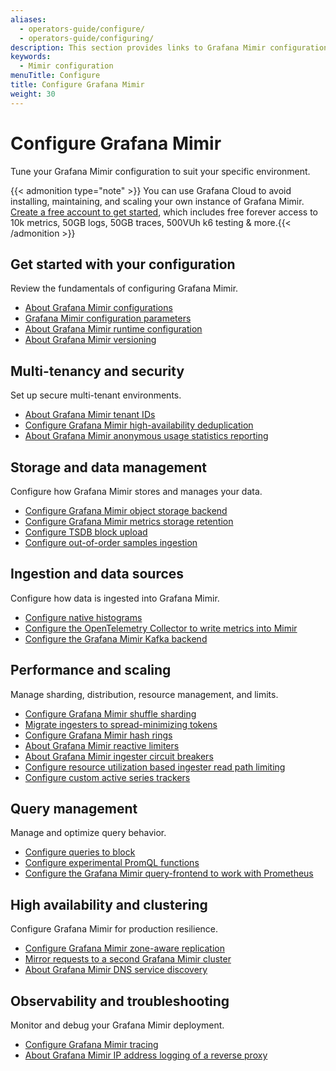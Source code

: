 ```yaml
---
aliases:
  - operators-guide/configure/
  - operators-guide/configuring/
description: This section provides links to Grafana Mimir configuration topics.
keywords:
  - Mimir configuration
menuTitle: Configure
title: Configure Grafana Mimir
weight: 30
---
```


# Configure Grafana Mimir

Tune your Grafana Mimir configuration to suit your specific environment.

{{< admonition type="note" >}}
You can use Grafana Cloud to avoid installing, maintaining, and scaling your own instance of Grafana Mimir. [Create a free account to get started](https://grafana.com/auth/sign-up/create-user?pg=docs-mimir-latest-configure), which includes free forever access to 10k metrics, 50GB logs, 50GB traces, 500VUh k6 testing & more.{{< /admonition >}}

## Get started with your configuration

Review the fundamentals of configuring Grafana Mimir.

- [About Grafana Mimir configurations](https://grafana.com/docs/mimir/<MIMIR_VERSION>/configure/about-configurations/)
- [Grafana Mimir configuration parameters](https://grafana.com/docs/mimir/<MIMIR_VERSION>/configure/configuration-parameters/)
- [About Grafana Mimir runtime configuration](https://grafana.com/docs/mimir/<MIMIR_VERSION>/configure/about-runtime-configuration/)
- [About Grafana Mimir versioning](https://grafana.com/docs/mimir/<MIMIR_VERSION>/configure/about-versioning/)

## Multi-tenancy and security

Set up secure multi-tenant environments.

- [About Grafana Mimir tenant IDs](https://grafana.com/docs/mimir/<MIMIR_VERSION>/configure/about-tenant-ids/)
- [Configure Grafana Mimir high-availability deduplication](https://grafana.com/docs/mimir/<MIMIR_VERSION>/configure/configure-high-availability-deduplication/)
- [About Grafana Mimir anonymous usage statistics reporting](https://grafana.com/docs/mimir/<MIMIR_VERSION>/configure/about-anonymous-usage-statistics-reporting/)

## Storage and data management

Configure how Grafana Mimir stores and manages your data.

- [Configure Grafana Mimir object storage backend](https://grafana.com/docs/mimir/<MIMIR_VERSION>/configure/configure-object-storage-backend/)
- [Configure Grafana Mimir metrics storage retention](https://grafana.com/docs/mimir/<MIMIR_VERSION>/configure/configure-metrics-storage-retention/)
- [Configure TSDB block upload](https://grafana.com/docs/mimir/<MIMIR_VERSION>/configure/configure-tsdb-block-upload/)
- [Configure out-of-order samples ingestion](https://grafana.com/docs/mimir/<MIMIR_VERSION>/configure/configure-out-of-order-samples-ingestion/)

## Ingestion and data sources

Configure how data is ingested into Grafana Mimir.

- [Configure native histograms](https://grafana.com/docs/mimir/<MIMIR_VERSION>/configure/configure-native-histograms-ingestion/)
- [Configure the OpenTelemetry Collector to write metrics into Mimir](https://grafana.com/docs/mimir/<MIMIR_VERSION>/configure/configure-otel-collector/)
- [Configure the Grafana Mimir Kafka backend](https://grafana.com/docs/mimir/<MIMIR_VERSION>/configure/configure-kafka-backend/)

## Performance and scaling

Manage sharding, distribution, resource management, and limits.

- [Configure Grafana Mimir shuffle sharding](https://grafana.com/docs/mimir/<MIMIR_VERSION>/configure/configure-shuffle-sharding/)
- [Migrate ingesters to spread-minimizing tokens](https://grafana.com/docs/mimir/<MIMIR_VERSION>/configure/configure-spread-minimizing-tokens/)
- [Configure Grafana Mimir hash rings](https://grafana.com/docs/mimir/<MIMIR_VERSION>/configure/configure-hash-rings/)
- [About Grafana Mimir reactive limiters](https://grafana.com/docs/mimir/<MIMIR_VERSION>/configure/about-reactive-limiters/)
- [About Grafana Mimir ingester circuit breakers](https://grafana.com/docs/mimir/<MIMIR_VERSION>/configure/about-ingester-circuit-breakers/)
- [Configure resource utilization based ingester read path limiting](https://grafana.com/docs/mimir/<MIMIR_VERSION>/configure/configure-resource-utilization-based-ingester-read-path-limiting/)
- [Configure custom active series trackers](https://grafana.com/docs/mimir/<MIMIR_VERSION>/configure/configure-custom-trackers/)

## Query management

Manage and optimize query behavior.

- [Configure queries to block](https://grafana.com/docs/mimir/<MIMIR_VERSION>/configure/configure-blocked-queries/)
- [Configure experimental PromQL functions](https://grafana.com/docs/mimir/<MIMIR_VERSION>/configure/configure-experimental-promql-functions/)
- [Configure the Grafana Mimir query-frontend to work with Prometheus](https://grafana.com/docs/mimir/<MIMIR_VERSION>/configure/configure-the-query-frontend-work-with-prometheus/)

## High availability and clustering

Configure Grafana Mimir for production resilience.

- [Configure Grafana Mimir zone-aware replication](https://grafana.com/docs/mimir/<MIMIR_VERSION>/configure/configure-zone-aware-replication/)
- [Mirror requests to a second Grafana Mimir cluster](https://grafana.com/docs/mimir/<MIMIR_VERSION>/configure/mirror-requests-to-a-second-cluster/)
- [About Grafana Mimir DNS service discovery](https://grafana.com/docs/mimir/<MIMIR_VERSION>/configure/about-dns-service-discovery/)

## Observability and troubleshooting

Monitor and debug your Grafana Mimir deployment.

- [Configure Grafana Mimir tracing](https://grafana.com/docs/mimir/<MIMIR_VERSION>/configure/configure-tracing/)
- [About Grafana Mimir IP address logging of a reverse proxy](https://grafana.com/docs/mimir/<MIMIR_VERSION>/configure/about-ip-address-logging/)
